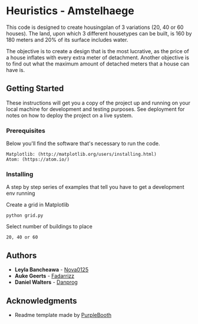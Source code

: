 # Heuristics - Amstelhaege

This code is designed to create housingplan of 3 variations (20, 40 or 60 houses).
The land, upon which 3 different housetypes can be built, is 160 by 180 meters
and 20% of its surface includes water.

The objective is to create a design that is the most lucrative, as the price of
a house inflates with every extra meter of detachment.
Another objective is to find out what the maximum amount of detached meters that a house can have is.

## Getting Started

These instructions will get you a copy of the project up and running on your local machine for development and testing purposes. See deployment for notes on how to deploy the project on a live system.

### Prerequisites

Below you'll find the software that's necessary to run the code.

```
Matplotlib: (http://matplotlib.org/users/installing.html)
Atom: (https://atom.io/)
```

### Installing

A step by step series of examples that tell you have to get a development env running

Create a grid in Matplotlib

```
python grid.py
```

Select number of buildings to place

```
20, 40 or 60
```


## Authors

* **Leyla Bancheawa** - [Nova0125](https://github.com/Nova0125)
* **Auke Geerts** - [Fadarrizz](https://github.com/Fadarrizz)
* **Daniel Walters** - [Danprog](https://github.com/Danprog)


## Acknowledgments

* Readme template made by [PurpleBooth](https://gist.github.com/PurpleBooth/b24679402957c63ec426)
